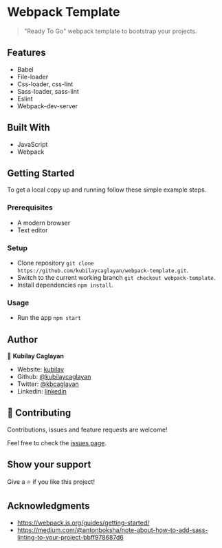 # Webpack Template

> "Ready To Go" webpack template to bootstrap your projects.

## Features

- Babel
- File-loader
- Css-loader, css-lint
- Sass-loader, sass-lint
- Eslint
- Webpack-dev-server

## Built With

- JavaScript
- Webpack

## Getting Started

To get a local copy up and running follow these simple example steps.

### Prerequisites

- A modern browser
- Text editor

### Setup

- Clone repository  `git clone https://github.com/kubilaycaglayan/webpack-template.git`.
- Switch to the current working branch `git checkout webpack-template`.
- Install dependencies `npm install`.

### Usage

- Run the app `npm start`

## Author

👤 **Kubilay Caglayan**

- Website: [kubilay](https://kubilaycaglayan.com)
- Github: [@kubilaycaglayan](https://github.com/kubilaycaglayan)
- Twitter: [@kbcaglayan](https://twitter.com/kbcaglayan)
- Linkedin: [linkedin](https://linkedin.com/in/kubilaycaglayan)

## 🤝 Contributing

Contributions, issues and feature requests are welcome!

Feel free to check the [issues page](https://github.com/kubilaycaglayan/webpack-template/issues).

## Show your support

Give a ⭐️ if you like this project!

## Acknowledgments

- https://webpack.js.org/guides/getting-started/
- https://medium.com/@antonboksha/note-about-how-to-add-sass-linting-to-your-project-bbff978687d6
